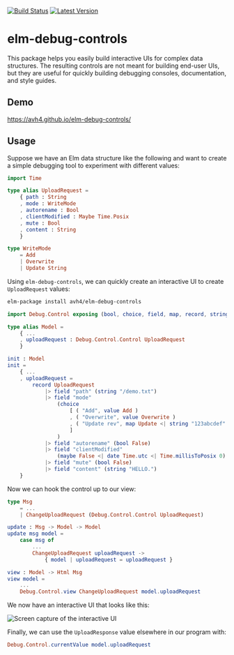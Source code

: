 [![Build Status](https://travis-ci.org/avh4/elm-debug-controls.svg?branch=master)](https://travis-ci.org/avh4/elm-debug-controls)
[![Latest Version](https://img.shields.io/elm-package/v/avh4/elm-debug-controls.svg?label=version)](https://package.elm-lang.org/packages/avh4/elm-debug-controls/latest/)

# elm-debug-controls

This package helps you easily build interactive UIs for complex data structures.
The resulting controls are not meant for building end-user UIs,
but they are useful for quickly building debugging consoles, documentation, and style guides.

## Demo

https://avh4.github.io/elm-debug-controls/

## Usage

Suppose we have an Elm data structure like the following and want to create a simple debugging tool to experiment with different values:

```elm
import Time

type alias UploadRequest =
    { path : String
    , mode : WriteMode
    , autorename : Bool
    , clientModified : Maybe Time.Posix
    , mute : Bool
    , content : String
    }

type WriteMode
    = Add
    | Overwrite
    | Update String
```

Using `elm-debug-controls`, we can quickly create an interactive UI to create `UploadRequest` values:

```sh
elm-package install avh4/elm-debug-controls
```

```elm
import Debug.Control exposing (bool, choice, field, map, record, string, value)

type alias Model =
    { ...
    , uploadRequest : Debug.Control.Control UploadRequest
    }

init : Model
init =
    { ...
    , uploadRequest =
        record UploadRequest
            |> field "path" (string "/demo.txt")
            |> field "mode"
                (choice
                    [ ( "Add", value Add )
                    , ( "Overwrite", value Overwrite )
                    , ( "Update rev", map Update <| string "123abcdef" )
                    ]
                )
            |> field "autorename" (bool False)
            |> field "clientModified"
                (maybe False <| date Time.utc <| Time.millisToPosix 0)
            |> field "mute" (bool False)
            |> field "content" (string "HELLO.")
    }
```


Now we can hook the control up to our view:

```elm
type Msg
    = ...
    | ChangeUploadRequest (Debug.Control.Control UploadRequest)

update : Msg -> Model -> Model
update msg model =
    case msg of
        ...
        ChangeUploadRequest uploadRequest ->
            { model | uploadRequest = uploadRequest }

view : Model -> Html Msg
view model =
    ...
    Debug.Control.view ChangeUploadRequest model.uploadRequest
```

We now have an interactive UI that looks like this:

![Screen capture of the interactive UI](https://github.com/avh4/elm-debug-controls/raw/master/screenshot.gif)

Finally, we can use the `UploadResponse` value elsewhere in our program with:

```elm
Debug.Control.currentValue model.uploadRequest
```
